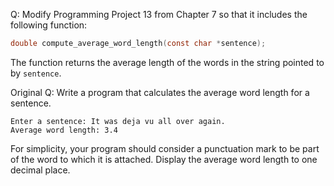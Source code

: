 Q: Modify Programming Project 13 from Chapter 7 so that it includes the
following function:

```c
double compute_average_word_length(const char *sentence);
```

The function returns the average length of the words in the string pointed to by
`sentence`.

Original Q: Write a program that calculates the average word length for a
sentence.

```
Enter a sentence: It was deja vu all over again.
Average word length: 3.4
```

For simplicity, your program should consider a punctuation mark to be part of
the word to which it is attached. Display the average word length to one decimal
place.
